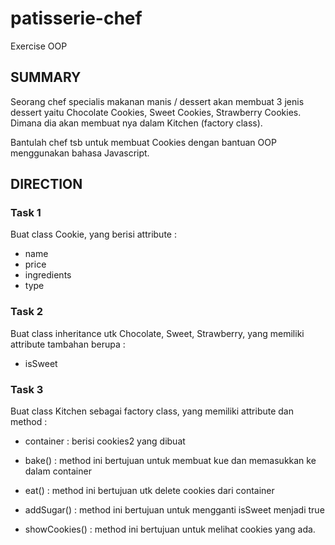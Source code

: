 # patisserie-chef

Exercise OOP

## SUMMARY

Seorang chef specialis makanan manis / dessert akan membuat 3 jenis dessert yaitu Chocolate Cookies, Sweet Cookies, Strawberry Cookies. Dimana dia akan membuat nya dalam Kitchen (factory class).

Bantulah chef tsb untuk membuat Cookies dengan bantuan OOP menggunakan bahasa Javascript.

## DIRECTION

### Task 1

Buat class Cookie, yang berisi attribute :

- name
- price
- ingredients
- type

### Task 2

Buat class inheritance utk Chocolate, Sweet, Strawberry, yang memiliki attribute tambahan berupa :

- isSweet

### Task 3

Buat class Kitchen sebagai factory class, yang memiliki attribute dan method :

- container : berisi cookies2 yang dibuat

- bake() : method ini bertujuan untuk membuat kue dan memasukkan ke dalam container
- eat() : method ini bertujuan utk delete cookies dari container
- addSugar() : method ini bertujuan untuk mengganti isSweet menjadi true
- showCookies() : method ini bertujuan untuk melihat cookies yang ada.
